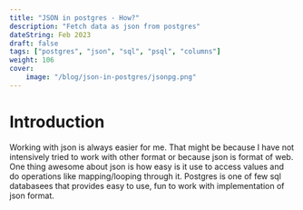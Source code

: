 ```yaml
---
title: "JSON in postgres - How?"
description: "Fetch data as json from postgres"
dateString: Feb 2023
draft: false
tags: ["postgres", "json", "sql", "psql", "columns"]
weight: 106
cover:
    image: "/blog/json-in-postgres/jsonpg.png"
---
```

# Introduction
Working with json is always easier for me. That might be because I have not intensively tried to work with other format or because json is format of web. One thing awesome about json is how easy is it use to access values and do operations like mapping/looping through it. Postgres is one of few sql databasees that provides easy to use, fun to work with implementation of json format.


